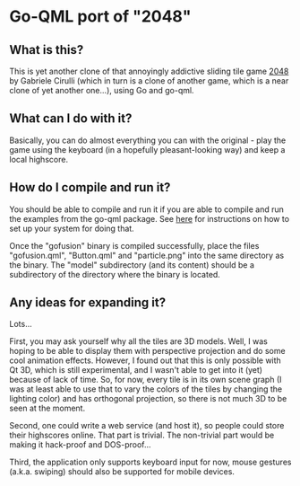 # Go-QML port of "2048"


What is this?
-------------

This is yet another clone of that annoyingly addictive sliding tile game [2048](http://gabrielecirulli.github.io/2048/)
by Gabriele Cirulli (which in turn is a clone of another game, which is a near clone of yet another one...), using Go and go-qml.


What can I do with it?
----------------------

Basically, you can do almost everything you can with the original - play the game using the keyboard (in a hopefully pleasant-looking way) and keep 
a local highscore.


How do I compile and run it?
----------------------------

You should be able to compile and run it if you are able to compile and run the examples from the go-qml package. See [here](https://github.com/go-qml/qml) for
instructions on how to set up your system for doing that.

Once the "gofusion" binary is compiled successfully, place the files "gofusion.qml", "Button.qml" and "particle.png" into the same directory as the binary. The
"model" subdirectory (and its content) should be a subdirectory of the directory where the binary is located.


Any ideas for expanding it?
---------------------------

Lots...

First, you may ask yourself why all the tiles are 3D models. Well, I was hoping to be able to display them with perspective projection and
do some cool animation effects. However, I found out that this is only possible with Qt 3D, which is still experimental, and I wasn't able 
to get into it (yet) because of lack of time. So, for now, every tile is in its own scene graph (I was at least able to use that to vary the
colors of the tiles by changing the lighting color) and has orthogonal projection, so there is not much 3D to be seen at the moment.

Second, one could write a web service (and host it), so people could store their highscores online. That part is trivial. The non-trivial part
would be making it hack-proof and DOS-proof...

Third, the application only supports keyboard input for now, mouse gestures (a.k.a. swiping) should also be supported for mobile devices.

